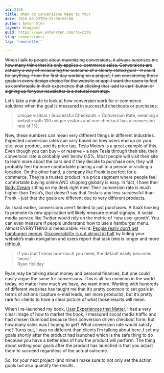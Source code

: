 ```yaml
---
id: 2159
title: What do Conversions Mean to You?
date: 2016-08-23T09:22:00+00:00
author: Anton Sten
layout: blogpost
guid: https://www.antonsten.com/?p=2159
slug: conversions/
tag: 'newsletter'

---
```

~~When I talk to people about maximizing conversions, it always surprises me how many think that it’s only applies e-commerce sales. Conversions are actually a way of measuring the outcome of a clearly stated goal &#8211; it could be anything. From the first day working on a project, I am considering those goals in every design choice for the website or app. I want the users to feel so comfortable in their experience that clicking that ‘add to cart’ button or signing up for your newsletter is a natural next step.~~

Let’s take a minute to look at how conversion work for e-commerce solutions when the goal is measured in successful checkouts or purchases:

> Unique visitors / Successful Checkouts = Conversion Rate, meaning a website with 100 unique visitors and one checkout has a conversion rate of 1%.

Now, these numbers can mean very different things in different industries. Expected conversion rates can vary based on how users end up on your site, your product, and its price tag. Tesla Motors is a great example of this. Even though you can buy &#8211; or reserve &#8211; a new Tesla through their site, their conversion rate is probably well below 0.5%. Most people will visit their site to learn more about the cars and if they decide to purchase one, they will probably feel far more comfortable placing a call to a person or visiting a location. On the other hand, a company like <a href="https://www.antonsten.com/frank-body/" target="_blank">Frank</a> is perfect for e-commerce. They’re a trusted product in a price segment where people feel comfortable buying online AND shipping globally is easy. In fact, I have their <a href="https://eu.frankbody.com/collections/skincare/products/body-cream" target="_blank">Body Cream</a> sitting on my desk right now! Their conversion rate is much higher than Tesla’s, that doesn’t say that Tesla is any less successful than Frank &#8211; just that the goals are different due to very different products.

As I said earlier, conversions aren’t limited to just purchases. A SaaS looking to promote its new application will likely measure e-mail signups. A social media service like Twitter would rely on the metric of ‘new user growth’. You can even measure if people understand how to use a hamburger menu. Almost EVERYTHING is measurable. *Hint: <a href="http://jamesarcher.me/the-hamburger-menu/" target="_blank">People really don’t get hamburger menus</a>. <a href="https://www.nngroup.com/articles/hamburger-menus/" target="_blank">Discoverability is cut almost in half</a> by hiding your website’s main navigation and users report that task time is longer and more difficult.

> If you don’t know how much you need, the default easily becomes ‘more.&#8217;
<br>Ryan Holiday

Ryan may be talking about money and personal finances, but one could easily argue the same for conversions. This is all too common in the world today, no matter how much we have, we want more. Working with hundreds of different websites has taught me that it’s pretty common to set goals in terms of actions (capture e-mail leads, sell more products), but it’s pretty rare for clients to have a clear picture of what those results will mean.

When I re-launched my book, <a href="https://www.antonsten.com/book/" target="_blank">User Experiences that Matter</a>, I had a very clear image of how to market the book, I measured social media traffic and had chosen Gumroad because their conversion driven checkout form. But how many sales was I hoping to get? What conversion rate would satisfy me? Turns out, I was no different than clients I’m talking about here. I set my goals shortly after the product had launched which is the safe thing to do because you have a better idea of how the product will perform. The thing about setting your goals after the product has launched is that you adjust them to succeed regardless of the actual outcome.

So, for your next project (and mine!) make sure to not only set the action goals but also quantify the results.
